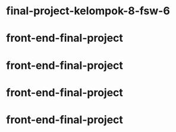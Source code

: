 # final-project-kelompok-8-fsw-6
# front-end-final-project
# front-end-final-project
# front-end-final-project
# front-end-final-project
